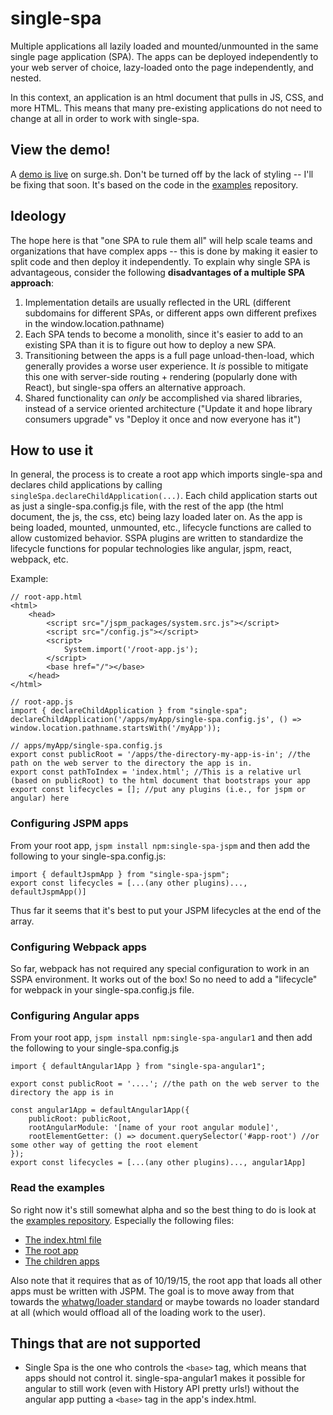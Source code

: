 # single-spa

Multiple applications all lazily loaded and mounted/unmounted in the same single page application (SPA). The apps can be deployed independently to your web server of choice, lazy-loaded onto the page independently, and nested.

In this context, an application is an html document that pulls in JS, CSS, and more HTML. This means that many pre-existing applications do not need to change at all in order to work with single-spa.

## View the demo!
A [demo is live](http://single-spa.surge.sh) on surge.sh. Don't be turned off by the lack of styling -- I'll be fixing that soon. It's based on the code in the [examples](https://github.com/joeldenning/single-spa-examples) repository.

## Ideology

The hope here is that "one SPA to rule them all" will help scale teams and organizations that have complex apps -- this is done by making it easier to split code and then deploy it independently. To explain why single SPA is advantageous, consider the following **disadvantages of a multiple SPA approach**:

1. Implementation details are usually reflected in the URL (different subdomains for different SPAs, or different apps own different prefixes in the window.location.pathname)
2. Each SPA tends to become a monolith, since it's easier to add to an existing SPA than it is to figure out how to deploy a new SPA.
3. Transitioning between the apps is a full page unload-then-load, which generally provides a worse user experience. It *is* possible to mitigate this one with server-side routing + rendering (popularly done with React), but single-spa offers an alternative approach.
4. Shared functionality can *only* be accomplished via shared libraries, instead of a service oriented architecture ("Update it and hope library consumers upgrade" vs "Deploy it once and now everyone has it")

## How to use it
In general, the process is to create a root app which imports single-spa and declares child applications by calling `singleSpa.declareChildApplication(...)`. Each child application starts out as just a single-spa.config.js file, with the rest of the app (the html document, the js, the css, etc) being lazy loaded later on. As the app is being loaded, mounted, unmounted, etc., lifecycle functions are called to allow customized behavior. SSPA plugins are written to standardize the lifecycle functions for popular technologies like angular, jspm, react, webpack, etc.

Example:
```
// root-app.html
<html>
    <head>
        <script src="/jspm_packages/system.src.js"></script>
        <script src="/config.js"></script>
        <script>
            System.import('/root-app.js');
        </script>
        <base href="/"></base>
    </head>
</html>

// root-app.js
import { declareChildApplication } from "single-spa";
declareChildApplication('/apps/myApp/single-spa.config.js', () => window.location.pathname.startsWith('/myApp'));

// apps/myApp/single-spa.config.js
export const publicRoot = '/apps/the-directory-my-app-is-in'; //the path on the web server to the directory the app is in.
export const pathToIndex = 'index.html'; //This is a relative url (based on publicRoot) to the html document that bootstraps your app
export const lifecycles = []; //put any plugins (i.e., for jspm or angular) here
```

### Configuring JSPM apps
From your root app,
`jspm install npm:single-spa-jspm`
and then add the following to your single-spa.config.js:
```
import { defaultJspmApp } from "single-spa-jspm";
export const lifecycles = [...(any other plugins)..., defaultJspmApp()]
```
Thus far it seems that it's best to put your JSPM lifecycles at the end of the array.
### Configuring Webpack apps
So far, webpack has not required any special configuration to work in an SSPA environment. It works out of the box! So no need to add a "lifecycle" for webpack in your single-spa.config.js file.
### Configuring Angular apps
From your root app,
`jspm install npm:single-spa-angular1`
and then add the following to your single-spa.config.js
```
import { defaultAngular1App } from "single-spa-angular1";

export const publicRoot = '....'; //the path on the web server to the directory the app is in

const angular1App = defaultAngular1App({
    publicRoot: publicRoot,
    rootAngularModule: '[name of your root angular module]',
    rootElementGetter: () => document.querySelector('#app-root') //or some other way of getting the root element
});
export const lifecycles = [...(any other plugins)..., angular1App]
```
### Read the examples
So right now it's still somewhat alpha and so the best thing to do is look at the [examples repository](https://github.com/joeldenning/single-spa-examples). Especially the following files:
- [The index.html file](https://github.com/joeldenning/single-spa-examples/blob/master/index.html)
- [The root app](https://github.com/joeldenning/single-spa-examples/blob/master/bootstrap.js)
- [The children apps](https://github.com/joeldenning/single-spa-examples/tree/master/apps)

Also note that it requires that as of 10/19/15, the root app that loads all other apps must be written with JSPM.  The goal is to move away from that towards the [whatwg/loader standard](https://github.com/whatwg/loader) or maybe towards no loader standard at all (which would offload all of the loading work to the user).

## Things that are not supported
- Single Spa is the one who controls the `<base>` tag, which means that apps should not control it. single-spa-angular1 makes it possible for angular to still work (even with History API pretty urls!) without the angular app putting a `<base>` tag in the app's index.html.
